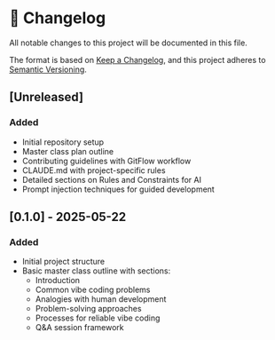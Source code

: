 # 📝 Changelog

All notable changes to this project will be documented in this file.

The format is based on [Keep a Changelog](https://keepachangelog.com/en/1.0.0/),
and this project adheres to [Semantic Versioning](https://semver.org/spec/v2.0.0.html).

## [Unreleased]

### Added
- Initial repository setup
- Master class plan outline
- Contributing guidelines with GitFlow workflow
- CLAUDE.md with project-specific rules
- Detailed sections on Rules and Constraints for AI
- Prompt injection techniques for guided development

## [0.1.0] - 2025-05-22

### Added
- Initial project structure
- Basic master class outline with sections:
  - Introduction
  - Common vibe coding problems
  - Analogies with human development
  - Problem-solving approaches
  - Processes for reliable vibe coding
  - Q&A session framework